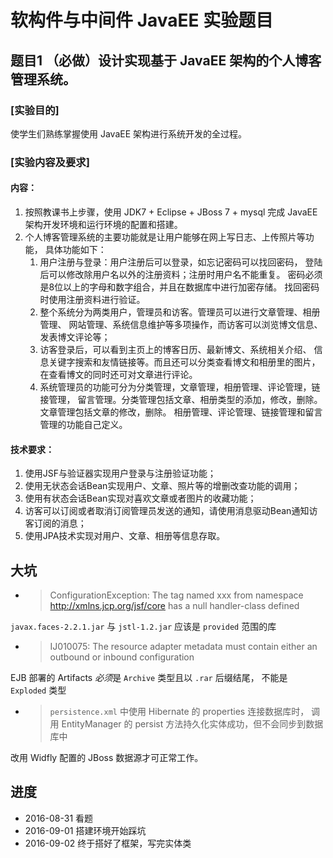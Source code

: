 # 软构件与中间件 JavaEE 实验题目
## 题目1 （必做）设计实现基于 JavaEE 架构的个人博客管理系统。
### [实验目的]
使学生们熟练掌握使用 JavaEE 架构进行系统开发的全过程。
### [实验内容及要求]
#### 内容：
1. 按照教课书上步骤，使用 JDK7 + Eclipse + JBoss 7 + mysql 完成 JavaEE
   架构开发环境和运行环境的配置和搭建。
2. 个人博客管理系统的主要功能就是让用户能够在网上写日志、上传照片等功能，
   具体功能如下：
   1) 用户注册与登录：用户注册后可以登录，如忘记密码可以找回密码，
      登陆后可以修改除用户名以外的注册资料；注册时用户名不能重复。
      密码必须是8位以上的字母和数字组合，并且在数据库中进行加密存储。
      找回密码时使用注册资料进行验证。
   2) 整个系统分为两类用户，管理员和访客。管理员可以进行文章管理、相册管理、
      网站管理、系统信息维护等多项操作，而访客可以浏览博文信息、发表博文评论等；
   3) 访客登录后，可以看到主页上的博客日历、最新博文、系统相关介绍、
      信息关键字搜索和友情链接等。而且还可以分类查看博文和相册里的图片，
      在查看博文的同时还可对文章进行评论。
   4) 系统管理员的功能可分为分类管理，文章管理，相册管理、评论管理，链接管理，
      留言管理。分类管理包括文章、相册类型的添加，修改，删除。
      文章管理包括文章的修改，删除。
      相册管理、评论管理、链接管理和留言管理的功能自己定义。

#### 技术要求：
1. 使用JSF与验证器实现用户登录与注册验证功能；
2. 使用无状态会话Bean实现用户、文章、照片等的增删改查功能的调用；
3. 使用有状态会话Bean实现对喜欢文章或者图片的收藏功能；
4. 访客可以订阅或者取消订阅管理员发送的通知，请使用消息驱动Bean通知访客订阅的消息；
5. 使用JPA技术实现对用户、文章、相册等信息存取。

## 大坑
- > ConfigurationException: The tag named xxx from namespace
    http://xmlns.jcp.org/jsf/core has a null handler-class defined

`javax.faces-2.2.1.jar` 与 `jstl-1.2.jar` 应该是 `provided` 范围的库
 
- > IJ010075: The resource adapter metadata must contain either
    an outbound or inbound configuration
    
EJB 部署的 Artifacts *必须*是 `Archive` 类型且以 `.rar` 后缀结尾，
不能是 `Exploded` 类型

- > `persistence.xml` 中使用 Hibernate 的 properties 连接数据库时，
    调用 EntityManager 的 persist 方法持久化实体成功，但不会同步到数据库中

改用 Widfly 配置的 JBoss 数据源才可正常工作。

## 进度
- 2016-08-31 看题
- 2016-09-01 搭建环境开始踩坑
- 2016-09-02 终于搭好了框架，写完实体类

